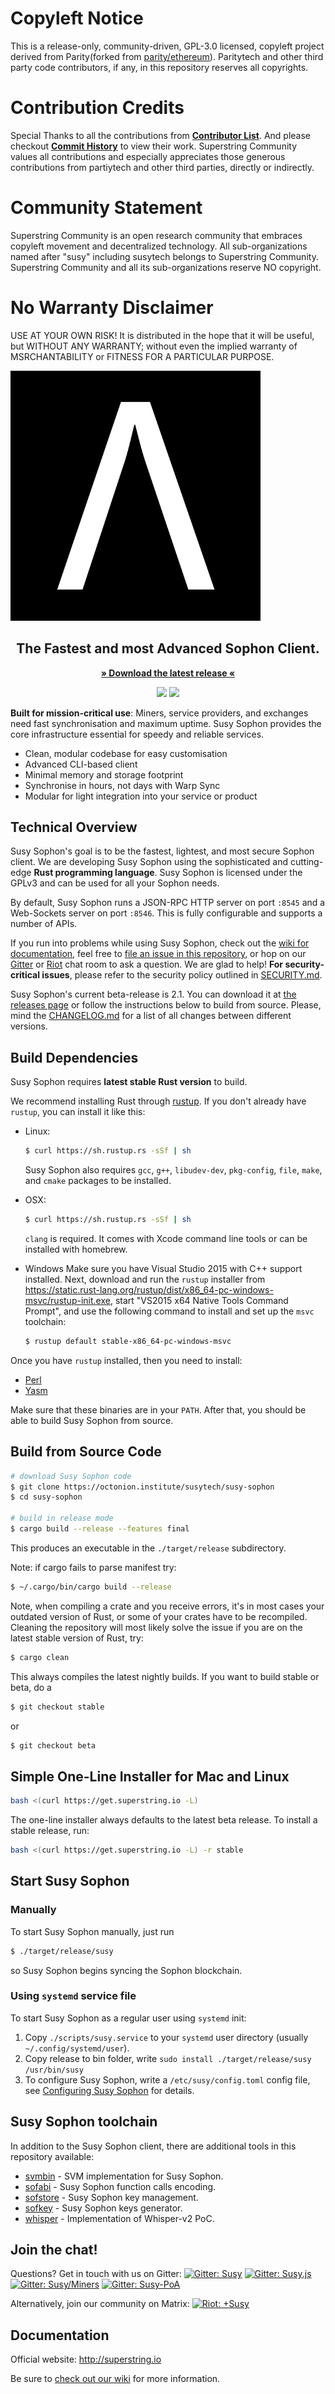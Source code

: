 <h1>Copyleft Notice</h1>
<p>This is a release-only, community-driven, GPL-3.0 licensed, copyleft project derived from Parity(forked from <a href="https://github.com/paritytech/parity-ethereum/">parity/ethereum</a>).  Paritytech and other third party code contributors, if any, in this repository reserves all copyrights.</p>
<h1>Contribution Credits</h1>
<p>Special Thanks to all the contributions from <strong><a href="https://github.com/paritytech/parity-ethereum/graphs/contributors">Contributor List</a></strong>. And please checkout <strong><a href="https://github.com/paritytech/parity-ethereum/commits">Commit History</a></strong> to view their work. Superstring Community values all contributions and especially appreciates those generous contributions from partiytech and other third parties, directly or indirectly.</p>
<h1>Community Statement</h1>
Superstring Community is an open research community that embraces copyleft movement and decentralized technology. All sub-organizations named after "susy" including susytech belongs to Superstring Community. Superstring Community and all its sub-organizations reserve NO copyright.
<h1>No Warranty Disclaimer</h1>
<p>USE AT YOUR OWN RISK! It is distributed in the hope that it will be useful, but WITHOUT ANY WARRANTY; without even the implied warranty of MSRCHANTABILITY or FITNESS FOR A PARTICULAR PURPOSE.</p>

![Susy Sophon](docs/logo-susy-sophon.png)

<h2 align="center">The Fastest and most Advanced Sophon Client.</h2>

<p align="center"><strong><a href="https://octonion.institute/susytech/susy-sophon/releases/latest">» Download the latest release «</a></strong></p>

<p align="center"><a href="https://gitlab.superstring.io/susy/susy-sophon/commits/master" target="_blank"><img src="https://gitlab.superstring.io/susy/susy-sophon/badges/master/build.svg" /></a>
<a href="https://www.gnu.org/licenses/gpl-3.0.en.html" target="_blank"><img src="https://img.shields.io/badge/license-GPL%20v3-green.svg" /></a></p>

**Built for mission-critical use**: Miners, service providers, and exchanges need fast synchronisation and maximum uptime. Susy Sophon provides the core infrastructure essential for speedy and reliable services.

- Clean, modular codebase for easy customisation
- Advanced CLI-based client
- Minimal memory and storage footprint
- Synchronise in hours, not days with Warp Sync
- Modular for light integration into your service or product

## Technical Overview

Susy Sophon's goal is to be the fastest, lightest, and most secure Sophon client. We are developing Susy Sophon using the sophisticated and cutting-edge **Rust programming language**. Susy Sophon is licensed under the GPLv3 and can be used for all your Sophon needs.

By default, Susy Sophon runs a JSON-RPC HTTP server on port `:8545` and a Web-Sockets server on port `:8546`. This is fully configurable and supports a number of APIs.

If you run into problems while using Susy Sophon, check out the [wiki for documentation](https://wiki.superstring.io/), feel free to [file an issue in this repository](https://octonion.institute/susytech/susy-sophon/issues/new), or hop on our [Gitter](https://gitter.im/susytech/susy) or [Riot](https://riot.im/app/#/group/+susy:matrix.superstring.io) chat room to ask a question. We are glad to help! **For security-critical issues**, please refer to the security policy outlined in [SECURITY.md](SECURITY.md).

Susy Sophon's current beta-release is 2.1. You can download it at [the releases page](https://octonion.institute/susytech/susy-sophon/releases) or follow the instructions below to build from source. Please, mind the [CHANGELOG.md](CHANGELOG.md) for a list of all changes between different versions.

## Build Dependencies

Susy Sophon requires **latest stable Rust version** to build.

We recommend installing Rust through [rustup](https://www.rustup.rs/). If you don't already have `rustup`, you can install it like this:

- Linux:
  ```bash
  $ curl https://sh.rustup.rs -sSf | sh
  ```

  Susy Sophon also requires `gcc`, `g++`, `libudev-dev`, `pkg-config`, `file`, `make`, and `cmake` packages to be installed.

- OSX:
  ```bash
  $ curl https://sh.rustup.rs -sSf | sh
  ```

  `clang` is required. It comes with Xcode command line tools or can be installed with homebrew.

- Windows
  Make sure you have Visual Studio 2015 with C++ support installed. Next, download and run the `rustup` installer from
  https://static.rust-lang.org/rustup/dist/x86_64-pc-windows-msvc/rustup-init.exe, start "VS2015 x64 Native Tools Command Prompt", and use the following command to install and set up the `msvc` toolchain:
  ```bash
  $ rustup default stable-x86_64-pc-windows-msvc
  ```

Once you have `rustup` installed, then you need to install:
* [Perl](https://www.perl.org)
* [Yasm](https://yasm.tortall.net)

Make sure that these binaries are in your `PATH`. After that, you should be able to build Susy Sophon from source.

## Build from Source Code

```bash
# download Susy Sophon code
$ git clone https://octonion.institute/susytech/susy-sophon
$ cd susy-sophon

# build in release mode
$ cargo build --release --features final
```

This produces an executable in the `./target/release` subdirectory.

Note: if cargo fails to parse manifest try:

```bash
$ ~/.cargo/bin/cargo build --release
```

Note, when compiling a crate and you receive errors, it's in most cases your outdated version of Rust, or some of your crates have to be recompiled. Cleaning the repository will most likely solve the issue if you are on the latest stable version of Rust, try:

```bash
$ cargo clean
```

This always compiles the latest nightly builds. If you want to build stable or beta, do a

```bash
$ git checkout stable
```

or

```bash
$ git checkout beta
```

## Simple One-Line Installer for Mac and Linux

```bash
bash <(curl https://get.superstring.io -L)
```

The one-line installer always defaults to the latest beta release. To install a stable release, run:

```bash
bash <(curl https://get.superstring.io -L) -r stable
```

## Start Susy Sophon

### Manually

To start Susy Sophon manually, just run

```bash
$ ./target/release/susy
```

so Susy Sophon begins syncing the Sophon blockchain.

### Using `systemd` service file

To start Susy Sophon as a regular user using `systemd` init:

1. Copy `./scripts/susy.service` to your
`systemd` user directory (usually `~/.config/systemd/user`).
2. Copy release to bin folder, write `sudo install ./target/release/susy /usr/bin/susy`
3. To configure Susy Sophon, write a `/etc/susy/config.toml` config file, see [Configuring Susy Sophon](https://susytech.github.io/wiki/Configuring-Susy) for details.

## Susy Sophon toolchain

In addition to the Susy Sophon client, there are additional tools in this repository available:

- [svmbin](https://octonion.institute/susytech/susy-sophon/src/branch/master/svmbin/) - SVM implementation for Susy Sophon.
- [sofabi](https://octonion.institute/susytech/sofabi) - Susy Sophon function calls encoding.
- [sofstore](https://octonion.institute/susytech/susy-sophon/src/branch/master/accounts/sofstore) - Susy Sophon key management.
- [sofkey](https://octonion.institute/susytech/susy-sophon/src/branch/master/accounts/sofkey) - Susy Sophon keys generator.
- [whisper](https://octonion.institute/susytech/susy-sophon/src/branch/master/whisper/) - Implementation of Whisper-v2 PoC.

## Join the chat!

Questions? Get in touch with us on Gitter:
[![Gitter: Susy](https://img.shields.io/badge/gitter-susy-4AB495.svg)](https://gitter.im/susytech/susy)
[![Gitter: Susy.js](https://img.shields.io/badge/gitter-susy.js-4AB495.svg)](https://gitter.im/susytech/susy.js)
[![Gitter: Susy/Miners](https://img.shields.io/badge/gitter-susy/miners-4AB495.svg)](https://gitter.im/susytech/susy/miners)
[![Gitter: Susy-PoA](https://img.shields.io/badge/gitter-susy--poa-4AB495.svg)](https://gitter.im/susytech/susy-poa)

Alternatively, join our community on Matrix:
[![Riot: +Susy](https://img.shields.io/badge/riot-%2Bsusy%3Amatrix.superstring.io-orange.svg)](https://riot.im/app/#/group/+susy:matrix.superstring.io)

## Documentation

Official website: http://superstring.io

Be sure to [check out our wiki](https://wiki.superstring.io) for more information.
